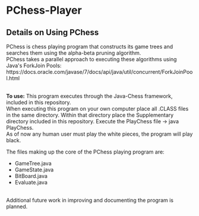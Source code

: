 # PChess-Player
<h2>Details on Using PChess</h2>
<p>
PChess is chess playing program that constructs its game trees and searches them using the alpha-beta pruning algorithm. <br>
PChess takes a parallel approach to executing these algorithms using Java's ForkJoin Pools:<br> https://docs.oracle.com/javase/7/docs/api/java/util/concurrent/ForkJoinPool.html    <br><br>
  
<b>To use:</b> This program executes through the Java-Chess framework, included in this repository.<br>
When executing this program on your own computer place all .CLASS files in the same directory. Within that directory place the Supplementary directory included in this repository. Execute the PlayChess file -> java PlayChess.<br> As of now any human user must play the white pieces, the program will play black.<br>

The files making up the core of the PChess playing program are:
<ul>
  <li>GameTree.java</li>
  <li>GameState.java</li>
  <li>BitBoard.java</li>
  <li>Evaluate.java</li>
</ul>

<br>
Additional future work in improving and documenting the program is planned. 
</p>  
